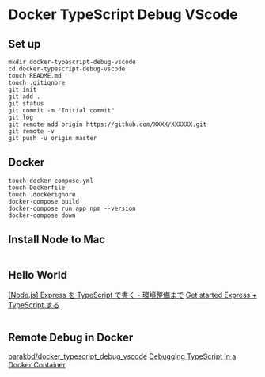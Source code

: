 # Docker TypeScript Debug VScode

## Set up

```
mkdir docker-typescript-debug-vscode
cd docker-typescript-debug-vscode
touch README.md
touch .gitignore
git init
git add .
git status
git commit -m "Initial commit"
git log
git remote add origin https://github.com/XXXX/XXXXXX.git
git remote -v
git push -u origin master
```

## Docker

```
touch docker-compose.yml
touch Dockerfile
touch .dockerignore
docker-compose build
docker-compose run app npm --version
docker-compose down
```

## Install Node to Mac

```

```

## Hello World

[[Node.js] Express を TypeScript で書く - 環境整備まで](https://qiita.com/kuroneko8960/items/74347b6a58020f33b18d)
[Get started Express + TypeScript する](https://qiita.com/IgnorantCoder/items/c9b79dbab8c1a34b769f)

```

```

## Remote Debug in Docker

[barakbd/docker_typescript_debug_vscode](https://github.com/barakbd/docker_typescript_debug_vscode)
[Debugging TypeScript in a Docker Container](https://github.com/Microsoft/vscode-recipes/tree/master/Docker-TypeScript)
